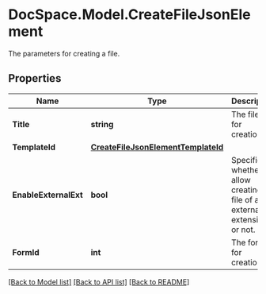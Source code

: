 # DocSpace.Model.CreateFileJsonElement
The parameters for creating a file.

## Properties

Name | Type | Description | Notes
------------ | ------------- | ------------- | -------------
**Title** | **string** | The file title for creation. | 
**TemplateId** | [**CreateFileJsonElementTemplateId**](.md) |  | [optional] 
**EnableExternalExt** | **bool** | Specifies whether to allow creating a file of an external extension or not. | [optional] 
**FormId** | **int** | The form ID for creation. | [optional] 

[[Back to Model list]](../README.md#documentation-for-models) [[Back to API list]](../README.md#documentation-for-api-endpoints) [[Back to README]](../README.md)

